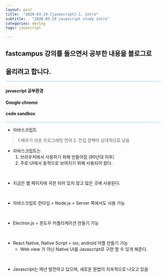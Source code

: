 ```yaml
---
layout: post
title:  "2020-03-19-[javascript]-1. intro"
subtitle:   "2020-03-19 javascript study intro"
categories: devlog
tags: javascript

---
```


## fastcampus 강의를 들으면서 공부한 내용을 블로그로
## 올리려고 합니다.

<hr style="height: 1px; background: skyblue; "/>

#### javascript 공부환경

#### Google chrome
#### code sandbox

<hr style="height: 1px; background: skyblue; "/>

- 자바스크립트 <br/>
>1.배우기 쉬운 프로그래밍 언어
>2. 진입 장벽이 상대적으로 낮음

- 자바스크립트는
	1. 브라우저에서 사용하기 위해 만들어짐 (90년대 이후)
	2. 주로 UI에서 동적으로 보여지기 위해 사용되어 왔다.
<br/>

- 지금은 웹 페이지에 국한 되어 있지 않고 많은 곳에 사용된다.
<br/>

- 자바스크립트 런타임 = Node.js = Server 쪽에서도 사용 가능
<br/>

- Electron.js = 윈도우 어플리케이션 만들기 가능
<br/>

- React Native, Native Script = ios, android 어플 만들기 가능
	- Web view 가 아닌 Native UI를 Javascript로 구현 할 수 있게 해준다.
<br/>

- Javascript는 매년 발전하고 있으며, 새로운 문법이 지속적으로 나오고 있음
<br/>
